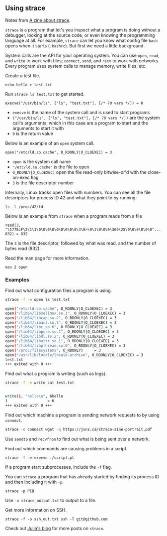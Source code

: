 ## Using strace

Notes from [A zine about strace](https://jvns.ca/blog/2015/04/14/strace-zine/).

`strace` is a program that let's you inspect what a program is doing without a
debugger, looking at the source code, or even knowing the programming language
at all. For example, `strace` can let you know what config file `bash` opens
when it starts (`.bashrc`). But first we need a little background.

System calls are the API for your operating system. You can use `open`, `read`,
and `write` to work with files; `connect`, `send`, and `recv` to work with
networks. Every program uses system calls to manage memory, write files, etc.

Create a test file.

    echo hello > test.txt

Run `strace ls test.txt` to get started.

    execve("/usr/bin/ls", ["ls", "test.txt"], [/* 70 vars */]) = 0

* `execve` is the name of the system call and is used to start programs
* `("/usr/bin/ls", ["ls", "test.txt"], [/* 70 vars */])` are the system call's
arguments, which in this case are a program to start and the arguments to start
it with
* `0` is the return value

Below is an example of an `open` system call.

    open("/etc/ld.so.cache", O_RDONLY|O_CLOEXEC) = 3

* `open` is the system call name
* `"/etc/ld.so.cache"` is the file to open
* `O_RDONLY|O_CLOEXEC)` open the file read-only bitwise-or'd with the close-on-exec flag
* `3` is the file descriptor number

Internally, Linux tracks open files with numbers. You can see all the file
descriptors for process ID 42 and what they point to by running:

    ls -l /proc/42/fd

Below is an example from `strace` when a program reads from a file

    read(3, "\177ELF\2\1\1\0\0\0\0\0\0\0\0\0\3\0>\0\1\0\0\0\360\25\0\0\0\0\0\0"..., 832) = 832

The `3` is the file descriptor, followed by what was read, and the number of
bytes read (832).

Read the man page for more information.

    man 2 open

### Examples

Find out what configuration files a program is using.

```bash
strace -f -e open ls test.txt

open("/etc/ld.so.cache", O_RDONLY|O_CLOEXEC) = 3
open("/lib64/libselinux.so.1", O_RDONLY|O_CLOEXEC) = 3
open("/lib64/libcap.so.2", O_RDONLY|O_CLOEXEC) = 3
open("/lib64/libacl.so.1", O_RDONLY|O_CLOEXEC) = 3
open("/lib64/libc.so.6", O_RDONLY|O_CLOEXEC) = 3
open("/lib64/libpcre.so.1", O_RDONLY|O_CLOEXEC) = 3
open("/lib64/libdl.so.2", O_RDONLY|O_CLOEXEC) = 3
open("/lib64/libattr.so.1", O_RDONLY|O_CLOEXEC) = 3
open("/lib64/libpthread.so.0", O_RDONLY|O_CLOEXEC) = 3
open("/proc/filesystems", O_RDONLY)     = 3
open("/usr/lib/locale/locale-archive", O_RDONLY|O_CLOEXEC) = 3
test.txt
+++ exited with 0 +++
```

Find out what a program is writing (such as logs).

```bash
strace -f -e write cat test.txt


write(1, "hello\n", 6hello
)                  = 6
+++ exited with 0 +++
```

Find out which machine a program is sending network requests to by using `connect`.

```bash
strace -e connect wget -q https://jvns.ca/strace-zine-portrait.pdf
```

Use `sendto` and `recvfrom` to find out what is being sent over a network.

Find out which commands are causing problems in a script.

    strace -f -e execve ./script.pl

If a program start subprocesses, include the `-f` flag.

You can `strace` a program that has already started by finding its process ID
and then including it with `-p`.

    strace -p PID

Use `-o strace_output.txt` to output to a file.

Get more information on SSH.

    strace -f -o ssh_out.txt ssh -T git@github.com

Check out [Julia's blog](https://jvns.ca/categories/strace/) for more posts on `strace`.
